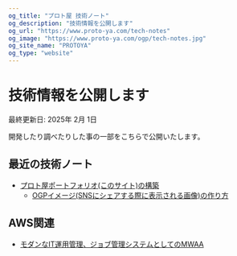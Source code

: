 ```yaml
---
og_title: "プロト屋 技術ノート"
og_description: "技術情報を公開します"
og_url: "https://www.proto-ya.com/tech-notes"
og_image: "https://www.proto-ya.com/ogp/tech-notes.jpg"
og_site_name: "PROTOYA"
og_type: "website"
---
```

# 技術情報を公開します
<p class="update-date">最終更新日: 2025年 2月 1日</p>

開発したり調べたりした事の一部をこちらで公開いたします。

## 最近の技術ノート

- [プロト屋ポートフォリオ(このサイト)の構築](making-protoya-portfolio-site.md)
    - [OGPイメージ(SNSにシェアする際に表示される画像)の作り方](how-to-make-ogp-image.md)

## AWS関連
- [モダンなIT運用管理、ジョブ管理システムとしてのMWAA](MWAA-as-modern-IT-operations-management.md)